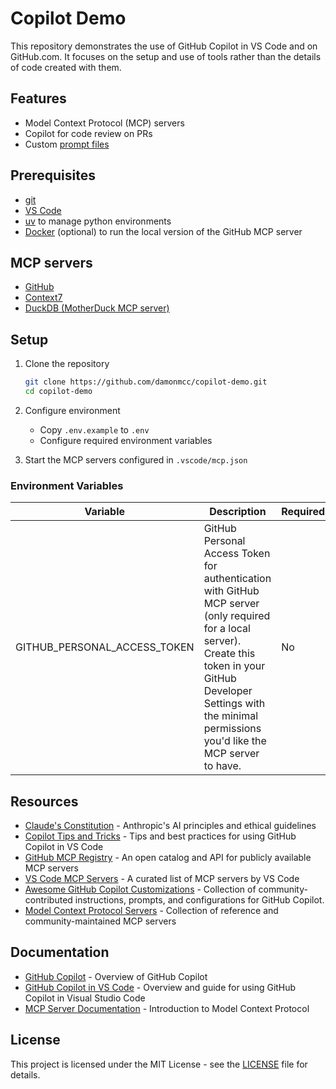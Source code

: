 # Copilot Demo

This repository demonstrates the use of GitHub Copilot in VS Code and on GitHub.com. It focuses on the setup and use of tools rather than the details of code created with them.

## Features

- Model Context Protocol (MCP) servers
- Copilot for code review on PRs
- Custom [prompt files](https://code.visualstudio.com/docs/copilot/customization/prompt-files)

## Prerequisites

- [git](https://git-scm.com/)
- [VS Code](https://code.visualstudio.com/)
- [uv](https://docs.astral.sh/uv/) to manage python environments
- [Docker](https://www.docker.com/) (optional) to run the local version of the GitHub MCP server

## MCP servers

- [GitHub](https://github.com/github/github-mcp-server)
- [Context7](https://github.com/upstash/context7)
- [DuckDB (MotherDuck MCP server)](https://github.com/motherduckdb/mcp-server-motherduck)

## Setup

1. Clone the repository

   ```bash
   git clone https://github.com/damonmcc/copilot-demo.git
   cd copilot-demo
   ```

2. Configure environment
   - Copy `.env.example` to `.env`
   - Configure required environment variables

3. Start the MCP servers configured in `.vscode/mcp.json`

### Environment Variables

| Variable                     | Description                                                                                                                                                                                     | Required |
| ---------------------------- | ----------------------------------------------------------------------------------------------------------------------------------------------------------------------------------------------- | -------- |
| GITHUB_PERSONAL_ACCESS_TOKEN | GitHub Personal Access Token for authentication with GitHub MCP server (only required for a local server). Create this token in your GitHub Developer Settings with the minimal permissions you'd like the MCP server to have. | No      |

## Resources

- [Claude's Constitution](https://www.anthropic.com/news/claudes-constitution) - Anthropic's AI principles and ethical guidelines
- [Copilot Tips and Tricks](https://code.visualstudio.com/docs/copilot/copilot-tips-and-tricks) - Tips and best practices for using GitHub Copilot in VS Code
- [GitHub MCP Registry](https://github.com/mcp) - An open catalog and API for publicly available MCP servers
- [VS Code MCP Servers](https://code.visualstudio.com/mcp) - A curated list of MCP servers by VS Code
- [Awesome GitHub Copilot Customizations](https://github.com/github/awesome-copilot) - Collection of community-contributed instructions, prompts, and configurations for GitHub Copilot.
- [Model Context Protocol Servers](https://github.com/modelcontextprotocol/servers) - Collection of reference and community-maintained MCP servers

## Documentation

- [GitHub Copilot](https://docs.github.com/en/copilot) - Overview of GitHub Copilot
- [GitHub Copilot in VS Code](https://code.visualstudio.com/docs/copilot/overview) - Overview and guide for using GitHub Copilot in Visual Studio Code
- [MCP Server Documentation](https://modelcontextprotocol.io/introduction) - Introduction to Model Context Protocol

## License

This project is licensed under the MIT License - see the [LICENSE](LICENSE) file for details.
